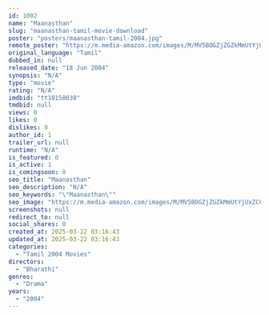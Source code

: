 ```yaml
---
id: 1002
name: "Maanasthan"
slug: "maanasthan-tamil-movie-download"
poster: "posters/maanasthan-tamil-2004.jpg"
remote_poster: "https://m.media-amazon.com/images/M/MV5BOGZjZGZkMmUtYjUxZC00YmFhLWFjYmQtM2YxMzUwYjJhYTU4XkEyXkFqcGdeQXVyMjA4OTI5NDQ@._V1_SX300.jpg"
original_language: "Tamil"
dubbed_in: null
released_date: "18 Jun 2004"
synopsis: "N/A"
type: "movie"
rating: "N/A"
imdbid: "tt10158030"
tmdbid: null
views: 0
likes: 0
dislikes: 0
author_id: 1
trailer_url: null
runtime: "N/A"
is_featured: 0
is_active: 1
is_comingsoon: 0
seo_title: "Maanasthan"
seo_description: "N/A"
seo_keywords: "\"Maanasthan\""
seo_image: "https://m.media-amazon.com/images/M/MV5BOGZjZGZkMmUtYjUxZC00YmFhLWFjYmQtM2YxMzUwYjJhYTU4XkEyXkFqcGdeQXVyMjA4OTI5NDQ@._V1_SX300.jpg"
screenshots: null
redirect_to: null
social_shares: 0
created_at: 2025-03-22 03:16:43
updated_at: 2025-03-22 03:16:43
categories:
  - "Tamil 2004 Movies"
directors:
  - "Bharathi"
genres:
  - "Drama"
years:
  - "2004"
---
```

